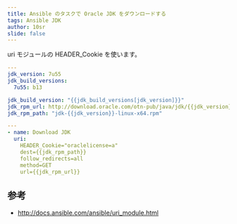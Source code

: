 ```yaml
---
title: Ansible のタスクで Oracle JDK をダウンロードする
tags: Ansible JDK
author: 10sr
slide: false
---
```

uri モジュールの HEADER_Cookie を使います。

```yaml:vars/main.yml
---
jdk_version: 7u55
jdk_build_versions:
  7u55: b13

jdk_build_version: "{{jdk_build_versions[jdk_version]}}"
jdk_rpm_url: http://download.oracle.com/otn-pub/java/jdk/{{jdk_version}}-{{jdk_build_version}}/jdk-{{jdk_version}}-linux-x64.rpm
jdk_rpm_path: "jdk-{{jdk_version}}-linux-x64.rpm"
```

```yaml:tasks/main.yml
---
- name: Download JDK
  uri:
    HEADER_Cookie="oraclelicense=a"
    dest={{jdk_rpm_path}}
    follow_redirects=all
    method=GET
    url={{jdk_rpm_url}}
```

参考
---

* http://docs.ansible.com/ansible/uri_module.html

